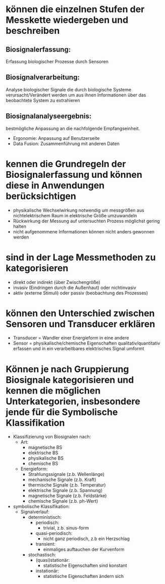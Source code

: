 # können die einzelnen Stufen der Messkette wiedergeben und beschreiben

## Biosignalerfassung:
Erfassung biologischer Prozesse durch Sensoren
## Biosignalverarbeitung:
Analyse biologischer Signale die durch biologische Systeme verursacht/Verändert werden um aus ihnen Informationen über das beobachtete System zu extrahieren
## Biosignalanalyseergebnis:
bestmögliche Anpassung an die nachfolgende Empfangseinheit.
- Ergonomie: Anpassung auf Benutzerseite
- Data Fusion: Zusammenführung mit anderen Daten
# kennen die Grundregeln der Biosignalerfassung und können diese in Anwendungen berücksichtigen
- physikalische Wechselwirkung notwendig um messgrößen aus nichtelektrischem Raum in elektrische Größe umzuwandeln
- Rückwirkung der Messung auf untersuchten Prozess möglichst gering halten
- nicht aufgenommene Informationen können nicht anders gewonnen werden
# sind in der Lage Messmethoden zu kategorisieren
- direkt oder indirekt (über Zwischengröße)
- invasiv (Eindringen durch die Außenhaut) oder nichtinvasiv
- aktiv (externe Stimuli) oder passiv (beobachtung des Prozesses)
# können den Unterschied zwischen Sensoren und Transducer erklären
- Transducer = Wandler einer Energieform in eine andere
- Sensor = physikalische/chemische Eigenschaften qualitativ/quantitativ erfassen und in ein verarbeitbares elektrisches Signal umformt
# Können je nach Gruppierung Biosignale kategorisieren und kennen die möglichen Unterkategorien, insbesondere jende für die Symbolische Klassifikation
- Klassifizierung von Biosignalen nach:
	- Art:
		- magnetische BS
		- elektrische BS
		- physikalische BS
		- chemische BS
	- Energieform:
		- Strahlungssignale (z.b. Wellenlänge)
		- mechanische Signale (z.b. Kraft)
		- thermische Signale (z.b. Temperatur)
		- elektrische Signale (z.b. Spannung)
		- magnetische Signale (z.b. Feldstärke)
		- chemische Signale (z.b. ph-Wert)
- symbolische Klassifikation:
	- Signalverlauf:
		- deterministisch:
			- periodisch:
				- trivial, z.b. sinus-form
			- quasi-periodisch:
				- nicht ganz periodisch, z.b ein Herzschlag
			- transient:
				- einmaliges auftauchen der Kurvenform
		- stochastisch:
			- (quasi)stationär:
				- statistische Eigenschaften sind konstant
			- instationär:
				- statistische Eigenschaften ändern sich
